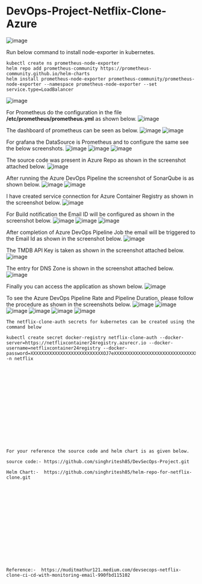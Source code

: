 # DevOps-Project-Netflix-Clone-Azure
![image](https://github.com/user-attachments/assets/e107ed31-d016-4965-bd10-6dad5cdbc6bb)

Run below command to install node-exporter in kubernetes. 
```
kubectl create ns prometheus-node-exporter
helm repo add prometheus-community https://prometheus-community.github.io/helm-charts
helm install prometheus-node-exporter prometheus-community/prometheus-node-exporter --namespace prometheus-node-exporter --set service.type=LoadBalancer
```
![image](https://github.com/user-attachments/assets/77cf2a5f-66a7-45c3-a22e-1f526efe7ae4)

For Prometheus do the configuration in the file **/etc/prometheus/prometheus.yml** as shown below.
![image](https://github.com/user-attachments/assets/70af5539-64ed-4ca0-83e5-482f6f59c677)

The dashboard of prometheus can be seen as below.
![image](https://github.com/user-attachments/assets/9a1a864f-8e2f-4645-a9d2-c6e55285191e)
![image](https://github.com/user-attachments/assets/7a8f8cc3-8fbd-4ee9-b773-461d4f2eb98b)

For grafana the DataSource is Prometheus and to configure the same see the below screenshots.
![image](https://github.com/user-attachments/assets/3f18935b-4cd7-4bd2-9372-30f5b6015053)
![image](https://github.com/user-attachments/assets/b5d7b140-952c-4fff-8880-d004ac856647)
![image](https://github.com/user-attachments/assets/bbd94e12-d070-47b8-8b96-997a4a558447)

The source code was present in Azure Repo as shown in the screenshot attached below.
![image](https://github.com/user-attachments/assets/4f414885-8f88-4fe9-b448-4075b5c2e740)

After running the Azure DevOps Pipeline the screenshot of SonarQube is as shown below.
![image](https://github.com/user-attachments/assets/29a29615-e73a-415c-9770-f62fb0d1ac01)
![image](https://github.com/user-attachments/assets/41ee2c38-ee5d-4ed7-9365-fffefc1f7c6b)

I have created service connection for Azure Container Registry as shown in the screenshot below.
![image](https://github.com/user-attachments/assets/ba756971-a242-43d4-9b48-2f369431de5b)

For Build notification the Email ID will be configured as shown in the screenshot below.
![image](https://github.com/user-attachments/assets/473bb0de-f760-462c-9f0c-907036f1e7ef)
![image](https://github.com/user-attachments/assets/3ce217da-4868-4796-8542-5ab7205b7a6f)
![image](https://github.com/user-attachments/assets/7d777843-6c52-4ed2-b603-fd204d97a0ee)

After completion of Azure DevOps Pipeline Job the email will be triggered to the Email Id as shown in the screenshot below.
![image](https://github.com/user-attachments/assets/64482dfb-0f36-4447-8ffe-92900ba0a796)

The TMDB API Key is taken as shown in the screenshot attached below.
![image](https://github.com/user-attachments/assets/b297381b-31ea-4640-bb74-001a17199c17)

The entry for DNS Zone is shown in the screenshot attached below.
![image](https://github.com/user-attachments/assets/703f1c41-4392-4f48-9e9a-390435a84c73)

Finally you can access the application as shown below.
![image](https://github.com/user-attachments/assets/71877608-f647-4737-818c-2d05b8829319)

To see the Azure DevOps Pipeline Rate and Pipeline Duration, please follow the procedure as shown in the screenshots below.
![image](https://github.com/user-attachments/assets/2e4d986c-1667-44d4-86d4-e03321ef252c)
![image](https://github.com/user-attachments/assets/a5da4db5-f8cc-4895-a29e-a7a09116d0f6)
![image](https://github.com/user-attachments/assets/6be30f00-da66-4258-926e-40cec791b9c7)
![image](https://github.com/user-attachments/assets/c8df20f3-236c-47ba-b05f-025db803fb22)
![image](https://github.com/user-attachments/assets/2c5c7601-8d10-4cc8-ad65-278dcad7ddf8)
![image](https://github.com/user-attachments/assets/66d6fdef-262e-41b3-8028-9eb9c64efcba)

```
The netflix-clone-auth secrets for kubernetes can be created using the command below

kubectl create secret docker-registry netflix-clone-auth --docker-server=https://netflixcontainer24registry.azurecr.io --docker-username=netflixcontainer24registry --docker-password=XXXXXXXXXXXXXXXXXXXXXXXXXXXOJ7eXXXXXXXXXXXXXXXXXXXXXXXXXXXXXXXXXXXMtTc -n netflix
```

<br><br/>
<br><br/>
<br><br/>
<br><br/>
<br><br/>
<br><br/>
```
For your reference the source code and helm chart is as given below.

source code:- https://github.com/singhritesh85/DevSecOps-Project.git

Helm Chart:-  https://github.com/singhritesh85/helm-repo-for-netflix-clone.git
```

<br><br/>
<br><br/>
<br><br/>
<br><br/>
<br><br/>
<br><br/>
```
Reference:-  https://muditmathur121.medium.com/devsecops-netflix-clone-ci-cd-with-monitoring-email-990fbd115102
```
